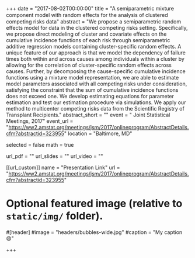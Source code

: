 +++
date = "2017-08-02T00:00:00"
title = "A semiparametric mixture component model with random eﬀects for the analysis of clustered competing risks data"
abstract = "We propose a semiparametric random effects model for data in the clustered competing risks setting. Specifically, we propose direct modeling of cluster and covariate effects on the cumulative incidence functions of each risk through semiparametric additive regression models containing cluster-specific random effects. A unique feature of our approach is that we model the dependency of failure times both within and across causes among individuals within a cluster by allowing for the correlation of cluster-specific random effects across causes. Further, by decomposing the cause-specific cumulative incidence functions using a mixture model representation, we are able to estimate model parameters associated with all competing risks under consideration, satisfying the constraint that the sum of cumulative incidence functions does not exceed one. We develop estimating equations for parameter estimation and test our estimation procedure via simulations. We apply our method to multicenter competing risks data from the Scientific Registry of Transplant Recipients."
abstract_short = ""
event = " Joint Statistical Meetings, 2017"
event_url = "https://ww2.amstat.org/meetings/jsm/2017/onlineprogram/AbstractDetails.cfm?abstractid=323955"
location = "Baltimore, MD"

selected = false
math = true

url_pdf = ""
url_slides = ""
url_video = ""

[[url_custom]]
name = "Presentation Link"
url = "https://ww2.amstat.org/meetings/jsm/2017/onlineprogram/AbstractDetails.cfm?abstractid=323955"


# Optional featured image (relative to `static/img/` folder).
#[header]
#image = "headers/bubbles-wide.jpg"
#caption = "My caption :smile:"



+++
